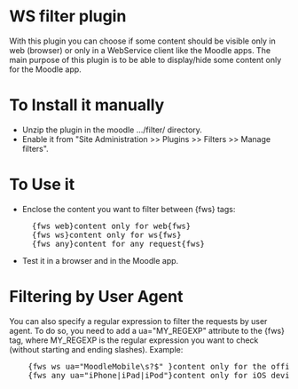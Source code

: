WS filter plugin
====================================

With this plugin you can choose if some content should be visible only in web (browser) or only in a WebService client like the Moodle apps. The main purpose of this plugin is to be able to display/hide some content only for the Moodle app.

# To Install it manually #

- Unzip the plugin in the moodle .../filter/ directory.
- Enable it from "Site Administration >> Plugins >> Filters >> Manage filters".

# To Use it #

- Enclose the content you want to filter between {fws} tags:
  <pre>
    {fws web}content only for web{fws}
    {fws ws}content only for ws{fws}
    {fws any}content for any request{fws}
  </pre>
- Test it in a browser and in the Moodle app.

# Filtering by User Agent #

You can also specify a regular expression to filter the requests by user agent. To do so, you need to add a ua="MY_REGEXP" attribute to the {fws} tag, where MY_REGEXP is the regular expression you want to check (without starting and ending slashes). Example:

<pre>
    {fws ws ua="MoodleMobile\s?$" }content only for the official Moodle app{fws}
    {fws any ua="iPhone|iPad|iPod"}content only for iOS devices{fws}
</pre>
